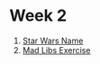 # Week 2

1. [Star Wars Name](week-2-star-wars-name-exercise.md) 
2. [Mad Libs Exercise](week-2-mad-libs-exercise-starter-code.md)

